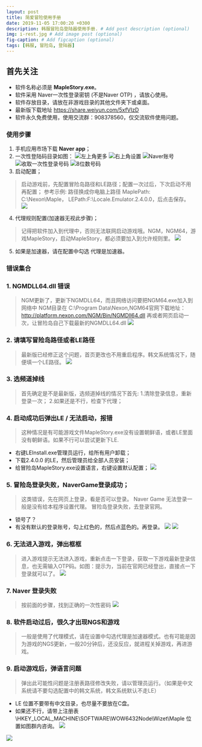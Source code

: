 ```yaml
---
layout: post
title: 简爱冒险使用手册
date: 2019-11-05 17:00:20 +0300
description: 韩服冒险岛登陆器使用手册. # Add post description (optional)
img: i-rest.jpg # Add image post (optional)
fig-caption: # Add figcaption (optional)
tags: [韩服, 冒险岛, 登陆器]
---
```


## 首先关注

*	软件名称必须是  **MapleStory.exe**。
*	软件采用 Naver一次性登录密钥 (不是Naver OTP) ，请放心使用。
*	软件存放目录，请放在非游戏目录的其他文件夹下或桌面。
*	最新版下载地址 https://share.weiyun.com/5xfVIzD
*	软件永久免费使用，使用交流群：908378560，仅交流软件使用问题。

### 使用步骤
1. 手机应用市场下载 **Naver app**；
2. 一次性登陆码目录如图：
![左上角更多]({{site.baseurl}}/assets/img/MilaiSoft-Maple/1.png)
![右上角设置]({{site.baseurl}}/assets/img/MilaiSoft-Maple/2.png)
![Naver账号]({{site.baseurl}}/assets/img/MilaiSoft-Maple/3.png)
![收取一次性登录号码]({{site.baseurl}}/assets/img/MilaiSoft-Maple/4.png)
![8位数号码]({{site.baseurl}}/assets/img/MilaiSoft-Maple/5.png)
3. 启动配置；
> 启动游戏前，先配置冒险岛路径和LE路径；配置一次过后，下次启动不用再配置；
参考示例: 路径换成你电脑上路径
MaplePath: C:\Nexon\Maple，
LEPath:F:\Locale.Emulator.2.4.0.0，后点击保存。
![ ]({{site.baseurl}}/assets/img/MilaiSoft-Maple/6.png)
4. 代理规则配置(加速器无视此步骤)；
> 记得把软件加入到代理中，否则无法联网启动游戏哦。NGM，NGM64，游戏MapleStory，启动MapleStory，都必须要加入到允许规则里。
![ ]({{site.baseurl}}/assets/img/MilaiSoft-Maple/7.png)
5. 如果是加速器，请在配置中勾选 代理是加速器。

### 错误集合
### 1. NGMDLL64.dll 错误
> NGM更新了，更新下NGMDLL64，而且网络访问要把NGM64.exe加入到网络中
NGM目录在 C:\Program Data\Nexon,NGM64官网下载地址：http://platform.nexon.com/NGM/Bin/NGMDll64.dll 再或者网页启动一次，让冒险岛自己下载最新的NGMDLL64.dll
![ ]({{site.baseurl}}/assets/img/MilaiSoft-Maple/8.png)
### 2. 请填写冒险岛路径或者LE路径
> 最新版已经修正这个问题，首页更改也不用重启程序。韩文系统情况下，随便填一个LE路径。
![ ]({{site.baseurl}}/assets/img/MilaiSoft-Maple/9.png)
### 3. 选频道掉线
> 首先确定是不是最新版，选频道掉线的情况下首先:
  1.清除登录信息，重新登录一次；
  2.如果还是不行，检查下代理；

### 4. 启动成功后弹出LE / 无法启动，报错
> 这种情况是有可能游戏文件MapleStory.exe没有设置朝鲜语，或者LE里面没有朝鲜语。如果不行可以尝试更新下LE.
  - 右键LEInstall.exe管理员运行，给所有用户卸载；
  -	下载2.4.0.0 的LE，然后管理员给全部人员安装；
  -	给冒险岛MapleStory.exe设置语言，右键设置默认配置；
![ ]({{site.baseurl}}/assets/img/MilaiSoft-Maple/10.png)

### 5. 冒险岛登录失败，NaverGame登录成功；
> 这类错误，先在网页上登录，看是否可以登录。
Naver Game 无法登录一般是没有给本程序设置代理。
冒险岛登录失败，去登录官网。
  - 锁号了？ 
  - 有没有默认的登录账号，勾上红色的，然后点蓝色的。再登录。
![ ]({{site.baseurl}}/assets/img/MilaiSoft-Maple/11.png)
![ ]({{site.baseurl}}/assets/img/MilaiSoft-Maple/12.png)
### 6.	无法进入游戏，弹出框框
> 进入游戏提示无法进入游戏，重新点击一下登录，获取一下游戏最新登录信息，也无需输入OTP码。如图：提示为，当前在官网已经登出，直接点一下登录就可以了。
![ ]({{site.baseurl}}/assets/img/MilaiSoft-Maple/13.png)

### 7. Naver 登录失败
> 按前面的步骤，找到正确的一次性密码
![ ]({{site.baseurl}}/assets/img/MilaiSoft-Maple/14.png)
### 8. 软件启动过后，很久才出现NGS和游戏
> 一般是使用了代理模式，请在设置中勾选代理是加速器模式。也有可能是因为游戏的NGS更新，一般20分钟后，还没反应，就进程关掉游戏，再进游戏。

### 9. 启动游戏后，弹语言问题
> 弹出此可能性问题是注册表路径修改失败，请以管理员运行。（如果是中文系统请不要勾选配置中的韩文系统，韩文系统默认不走LE）
- LE 位置不要带有中文目录，也尽量不要放在C盘。
- 如果还不行，请带上注册表 \HKEY_LOCAL_MACHINE\SOFTWARE\WOW6432Node\Wizet\Maple 位置如图群内咨询。
![ ]({{site.baseurl}}/assets/img/MilaiSoft-Maple/15.png)


![ ]({{site.baseurl}}/assets/img/MilaiSoft-Maple/16.png)

